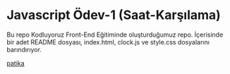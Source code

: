 # Javascript Ödev-1 (Saat-Karşılama)

Bu repo Kodluyoruz Front-End Eğitiminde oluşturduğumuz repo. İçerisinde bir adet README dosyası, index.html, clock.js ve style.css dosyalarını barındırıyor.

[patika](https://www.patika.dev/tr)


